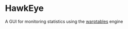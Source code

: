 # HawkEye
A GUI for monitoring statistics using the [warptables](https://github.com/HusbyLabs/warptables) engine
